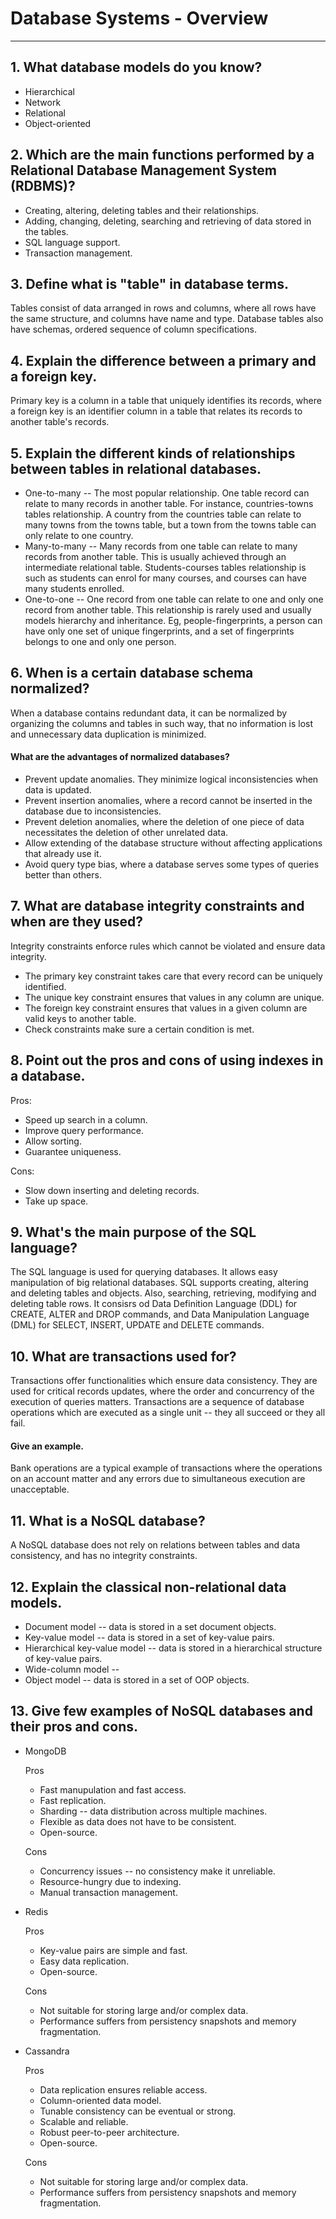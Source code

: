 
# Database Systems - Overview

--------------------


## 1. What database models do you know?

* Hierarchical
* Network
* Relational
* Object-oriented

## 2. Which are the main functions performed by a Relational Database Management System (RDBMS)?

* Creating, altering, deleting tables and their relationships.
* Adding, changing, deleting, searching and retrieving of data stored in the tables.
* SQL language support.
* Transaction management.

## 3. Define what is "table" in database terms.

Tables consist of data arranged in rows and columns, where all rows have the same structure, and columns have name and type. Database tables also have schemas, ordered sequence of column specifications.

## 4. Explain the difference between a primary and a foreign key.

Primary key is a column in a table that uniquely identifies its records, where a foreign key is an identifier column in a table that relates its records to another table's records.

## 5. Explain the different kinds of relationships between tables in relational databases.

* One-to-many -- The most popular relationship. One table record can relate to many records in another table. For instance, countries-towns tables relationship. A country from the countries table can relate to many towns from the towns table, but a town from the towns table can only relate to one country. 
* Many-to-many -- Many records from one table can relate to many records from another table. This is usually achieved through an intermediate relational table. Students-courses tables relationship is such as students can enrol for many courses, and courses can have many students enrolled.
* One-to-one -- One record from one table can relate to one and only one record from another table. This relationship is rarely used and usually models hierarchy and inheritance. Eg, people-fingerprints, a person can have only one set of unique fingerprints, and a set of fingerprints belongs to one and only one person.

## 6. When is a certain database schema normalized?

When a database contains redundant data, it can be normalized by organizing the columns and tables in such way, that no information is lost and unnecessary data duplication is minimized.

####    What are the advantages of normalized databases?

* Prevent update anomalies. They minimize logical inconsistencies when data is updated.
* Prevent insertion anomalies, where a record cannot be inserted in the database due to inconsistencies.
* Prevent deletion anomalies, where the deletion of one piece of data necessitates the deletion of other unrelated data.
* Allow extending of the database structure without affecting applications that already use it.
* Avoid query type bias, where a database serves some types of queries better than others.

## 7. What are database integrity constraints and when are they used?

Integrity constraints enforce rules which cannot be violated and ensure data integrity. 
* The primary key constraint takes care that every record can be uniquely identified. 
* The  unique key constraint ensures that values in any column are unique.
* The foreign key constraint ensures that values in a given column are valid keys to another table.
* Check constraints make sure a certain condition is met.

## 8. Point out the pros and cons of using indexes in a database.

Pros:
* Speed up search in a column.
* Improve query performance.
* Allow sorting.
* Guarantee uniqueness.

Cons:
* Slow down inserting and deleting records.
* Take up space.

## 9. What's the main purpose of the SQL language?

The SQL language is used for querying databases. It allows easy manipulation of big relational databases. SQL supports creating, altering and deleting tables and objects. Also, searching, retrieving, modifying and deleting table rows. It consisrs od Data Definition Language (DDL) for CREATE, ALTER and DROP commands, and Data Manipulation Language (DML) for SELECT, INSERT, UPDATE and DELETE commands.

## 10. What are transactions used for?

Transactions offer functionalities which ensure data consistency. They are used for critical records updates, where the order and concurrency of the execution of queries matters. Transactions are a sequence of database operations which are executed as a single unit -- they all succeed or they all fail.

#### Give an example.

Bank operations are a typical example of transactions where the operations on an account matter and any errors due to simultaneous execution are unacceptable.

## 11. What is a NoSQL database?

A NoSQL database does not rely on relations between tables and data consistency, and has no integrity constraints.

## 12. Explain the classical non-relational data models.

* Document model -- data is stored in a set document objects.
* Key-value model -- data is stored in a set of key-value pairs.
* Hierarchical key-value model -- data is stored in a hierarchical structure of key-value pairs.
* Wide-column model -- 
* Object model -- data is stored in a set of OOP objects.

## 13. Give few examples of NoSQL databases and their pros and cons.

* MongoDB

    Pros
    * Fast manupulation and fast access.
    * Fast replication.
    * Sharding -- data distribution across multiple machines.
    * Flexible as data does not have to be consistent.
    * Open-source.
    
    Cons
    * Concurrency issues -- no consistency make it unreliable.
    * Resource-hungry due to indexing. 
    * Manual transaction management.

* Redis

    Pros
    * Key-value pairs are simple and fast.
    * Easy data replication.
    * Open-source.
    
    Cons
    * Not suitable for storing large and/or complex data.
    * Performance suffers from persistency snapshots and memory fragmentation.
    
* Cassandra

    Pros
    * Data replication ensures reliable access.
    * Column-oriented data model.
    * Tunable consistency can be eventual or strong.
    * Scalable and reliable.
    * Robust peer-to-peer architecture.
    * Open-source.
    
    Cons
    * Not suitable for storing large and/or complex data.
    * Performance suffers from persistency snapshots and memory fragmentation.